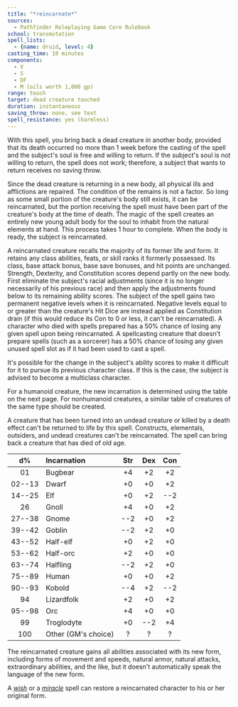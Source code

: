 ```yaml
---
title: "*reincarnate*"
sources:
  - Pathfinder Roleplaying Game Core Rulebook
school: transmutation
spell_lists:
  - {name: druid, level: 4}
casting_time: 10 minutes
components:
  - V
  - S
  - DF
  - M (oils worth 1,000 gp)
range: touch
target: dead creature touched
duration: instantaneous
saving_throw: none, see text
spell_resistance: yes (harmless)
---
```


With this spell, you bring back a dead creature in another body, provided that its death occurred no more than 1 week before the casting of the spell and the subject's soul is free and willing to return. If the subject's soul is not willing to return, the spell does not work; therefore, a subject that wants to return receives no saving throw.

Since the dead creature is returning in a new body, all physical ills and afflictions are repaired. The condition of the remains is not a factor. So long as some small portion of the creature's body still exists, it can be reincarnated, but the portion receiving the spell must have been part of the creature's body at the time of death. The magic of the spell creates an entirely new young adult body for the soul to inhabit from the natural elements at hand. This process takes 1 hour to complete. When the body is ready, the subject is reincarnated.

A reincarnated creature recalls the majority of its former life and form. It retains any class abilities, feats, or skill ranks it formerly possessed. Its class, base attack bonus, base save bonuses, and hit points are unchanged. Strength, Dexterity, and Constitution scores depend partly on the new body. First eliminate the subject's racial adjustments (since it is no longer necessarily of his previous race) and then apply the adjustments found below to its remaining ability scores. The subject of the spell gains two permanent negative levels when it is reincarnated. Negative levels equal to or greater than the creature's Hit Dice are instead applied as Constitution drain (if this would reduce its Con to 0 or less, it can't be reincarnated). A character who died with spells prepared has a 50% chance of losing any given spell upon being reincarnated. A spellcasting creature that doesn't prepare spells (such as a sorcerer) has a 50% chance of losing any given unused spell slot as if it had been used to cast a spell.

It's possible for the change in the subject's ability scores to make it difficult for it to pursue its previous character class. If this is the case, the subject is advised to become a multiclass character.

For a humanoid creature, the new incarnation is determined using the table on the next page. For nonhumanoid creatures, a similar table of creatures of the same type should be created.

A creature that has been turned into an undead creature or killed by a death effect can't be returned to life by this spell. Constructs, elementals, outsiders, and undead creatures can't be reincarnated. The spell can bring back a creature that has died of old age.

d% | Incarnation | Str | Dex | Con
:--:|:---|:--:|:--:|:--:
01 | Bugbear | +4 | +2 | +2
02--13 | Dwarf |+0|+0|+2
14--25 | Elf|+0|+2|--2
26 | Gnoll|+4|+0|+2
27--38 | Gnome|--2|+0|+2
39--42 | Goblin|--2|+2|+0
43--52 | Half-elf|+0|+2|+0
53--62 | Half-orc|+2|+0|+0
63--74 | Halfling|--2|+2|+0
75--89 | Human|+0|+0|+2
90--93 | Kobold|--4|+2|--2
94 | Lizardfolk|+2|+0|+2
95--98 | Orc|+4|+0|+0
99 | Troglodyte|+0|--2|+4
100 | Other (GM's choice)|?|?|?

The reincarnated creature gains all abilities associated with its new form, including forms of movement and speeds, natural armor, natural attacks, extraordinary abilities, and the like, but it doesn't automatically speak the language of the new form.

A [*wish*](/spells/wish/) or a [*miracle*](/spells/miracle/) spell can restore a reincarnated character to his or her original form.

